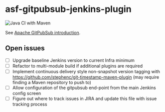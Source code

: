 # asf-gitpubsub-jenkins-plugin

![Java CI with Maven](https://github.com/apache/infrastructure-jenkins/workflows/Java%20CI%20with%20Maven/badge.svg)

See [Apache GitPubSub introduction](https://www.apache.org/dev/gitpubsub.html).

## Open issues

<!-- Remove these as they are done, add additional as necessary -->

- [ ] Upgrade baseline Jenkins version to current Infra minimum
- [ ] Refactor to multi-module build if additional plugins are required
- [ ] Implement continuous delivery style non-snapshot version tagging with https://github.com/stephenc/git-timestamp-maven-plugin (may require finding a Maven repository to push to)
- [ ] Allow configuration of the gitpubsub end-point from the main Jenkins config screen
- [ ] Figure out where to track issues in JIRA and update this file with issue tracking process
